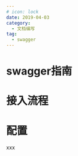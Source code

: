 ```yaml
---
# icon: lock
date: 2019-04-03
category:
  - 文档编写
tag:
  - swagger
---
```


# swagger指南
# 接入流程
# 配置


 xxx
 